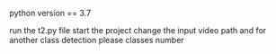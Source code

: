 python version == 3.7

run the t2.py file start the project
change the input video path and for another class detection please classes number 